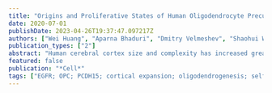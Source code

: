 ```yaml
---
title: "Origins and Proliferative States of Human Oligodendrocyte Precursor Cells"
date: 2020-07-01
publishDate: 2023-04-26T19:37:47.097217Z
authors: ["Wei Huang", "Aparna Bhaduri", "Dmitry Velmeshev", "Shaohui Wang", "Li Wang", "Catherine A Rottkamp", "Arturo Alvarez-Buylla", "David H Rowitch", "Arnold R Kriegstein"]
publication_types: ["2"]
abstract: "Human cerebral cortex size and complexity has increased greatly during evolution. While increased progenitor diversity and enhanced proliferative potential play important roles in human neurogenesis and gray matter expansion, the mechanisms of human oligodendrogenesis and white matter expansion remain largely unknown. Here, we identify EGFR-expressing ``Pre-OPCs'' that originate from outer radial glial cells (oRGs) and undergo mitotic somal translocation (MST) during division. oRG-derived Pre-OPCs provide an additional source of human cortical oligodendrocyte precursor cells (OPCs) and define a lineage trajectory. We further show that human OPCs undergo consecutive symmetric divisions to exponentially increase the progenitor pool size. Additionally, we find that the OPC-enriched gene, PCDH15, mediates daughter cell repulsion and facilitates proliferation. These findings indicate properties of OPC derivation, proliferation, and dispersion important for human white matter expansion and myelination."
featured: false
publication: "*Cell*"
tags: ["EGFR; OPC; PCDH15; cortical expansion; oligodendrogenesis; self-repulsion"]
---
```


